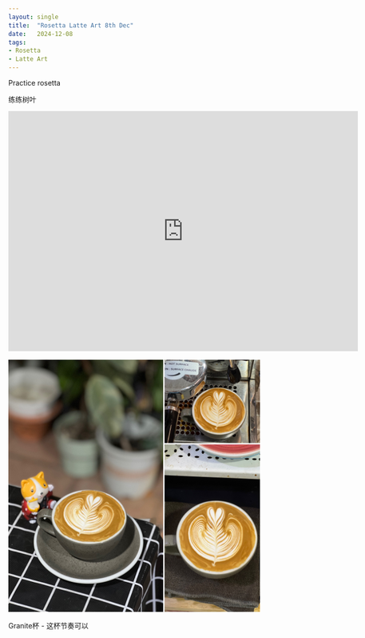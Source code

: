 ```yaml
---
layout: single
title:  "Rosetta Latte Art 8th Dec"
date:   2024-12-08
tags:
- Rosetta
- Latte Art
---
```



Practice rosetta

练练树叶


<div class="embed-container">
  <iframe
      src="https://www.youtube.com/embed/A_JFTQUepOg"
      width="700"
      height="480"
      frameborder="0"
      allowfullscreen="true">
  </iframe>
</div>



![](/assets/img/2024/12/08/85F61ABD-7D93-4C57-AB3F-1B421B2636AB.JPG)


Granite杯 - 这杯节奏可以

